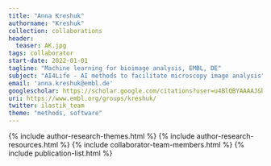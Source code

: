 ```yaml
---
title: "Anna Kreshuk"
authorname: "Kreshuk"
collection: collaborations
header:
  teaser: AK.jpg
tags: collaborator
start-date: 2022-01-01
tagline: "Machine learning for bioimage analysis, EMBL, DE"
subject: "AI4Life - AI methods to facilitate microscopy image analysis"
email: 'anna.kreshuk@embl.de'
googlescholar: https://scholar.google.com/citations?user=u4BlQBYAAAAJ&hl=en
uri: https://www.embl.org/groups/kreshuk/
twitter: ilastik_team
theme: "methods, software"
---
```

<p align= "justify">

{% include author-research-themes.html %}
{% include author-research-resources.html %}
{% include collaborator-team-members.html %}
{% include publication-list.html %}
